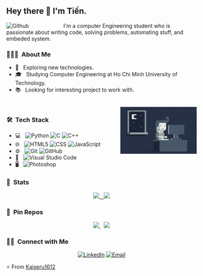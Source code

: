 ## Hey there 👋 I'm Tiến.

<img width="30%" align="left" alt="Github" src="https://user-images.githubusercontent.com/48678280/88862734-4903af80-d201-11ea-968b-9c939d88a37c.gif" />

I'm a computer Engineering student who is passionate about writing code, solving problems, automating stuff, and embeded system.

### 👨🏻‍💻 &nbsp;About Me

- 🤔 &nbsp; Exploring new technologies.
- 🎓 &nbsp; Studying Computer Engineering at Ho Chi Minh University of Technology.
- 📚 &nbsp; Looking for interesting project to work with.
<br>



<img width="40%" align="right" alt="Github" src="https://raw.githubusercontent.com/AVS1508/AVS1508/master/assets/Night-Coding.gif" />

### 🛠 &nbsp;Tech Stack

- 💻 &nbsp;
  ![Python](https://img.shields.io/badge/-Python-333333?style=plastic&logo=python)
  ![C](https://img.shields.io/badge/-C-333333?style=plastic&logo=C%2B%2B&logoColor=00599C)
  ![C++](https://img.shields.io/badge/-C++-333333?style=plastic&logo=C%2B%2B&logoColor=00599C)
- 🌐 &nbsp;
  ![HTML5](https://img.shields.io/badge/-HTML5-333333?style=plastic&logo=HTML5)
  ![CSS](https://img.shields.io/badge/-CSS-333333?style=plastic&logo=CSS3&logoColor=1572B6)
  ![JavaScript](https://img.shields.io/badge/-JavaScript-333333?style=plastic&logo=javascript)
- ⚙️ &nbsp;
  ![Git](https://img.shields.io/badge/-Git-333333?style=plastic&logo=git)
  ![GitHub](https://img.shields.io/badge/-GitHub-333333?style=plastic&logo=github)
- 🔧 &nbsp;
  ![Visual Studio Code](https://img.shields.io/badge/-Visual%20Studio%20Code-333333?style=plastic&logo=visual-studio-code&logoColor=007ACC)
- 🖥 &nbsp;
  ![Photoshop](https://img.shields.io/badge/-Photoshop-333333?style=plastic&logo=adobe-photoshop)

### 🔎 &nbsp;Stats

<p align="center" >
<a href="https://github.com/Kaiseru1612">
  <img height="175em" src="https://github-readme-stats.vercel.app/api?username=Kaiseru1612&theme=radical&show_icons=true" />
  &nbsp;
  <img height="175em" src="https://github-readme-stats.vercel.app/api/top-langs/?username=Kaiseru1612&theme=radical&layout=compact" />
</a>
</p>

### 📌 &nbsp;Pin Repos
<p align="center" >
  <a href="https://github.com/Kaiseru1612/IoT_Android_App">
  <img height="150em" src="https://github-readme-stats.vercel.app/api/pin/?username=Kaiseru1612&repo=IoT_Android_App&show_icons=true&theme=radical" />
  </a>
  &nbsp;
  <a href="https://github.com/Kaiseru1612/dadn">
  <img height="150em" src="https://github-readme-stats.vercel.app/api/pin/?username=Kaiseru1612&repo=dadn&show_icons=true&theme=radical" />
  </a>
</p>

<h3> 🤝🏻 &nbsp;Connect with Me </h3>

<p align="center">
<a href="https://www.facebook.com/Otamegane.1612"><img alt="LinkedIn" src="https://img.shields.io/badge/Facebook-VinhTien-blue?style=plastic&logo=facebook"></a>
<a href="mailto:vinhtien1612@gmail.com"><img alt="Email" src="https://img.shields.io/badge/Email-vinhtien1612@gmail.com-success?style=plastic&logo=gmail"></a>
</p>

⭐️ From [Kaiseru1612](https://github.com/Kaiseru1612)
